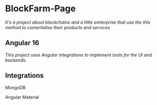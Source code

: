 # BlockFarm-Page

 _It's a project about blockchains and a little emterprise that use the this method to comertialise their products and services_

## Angular 16

 _This project uses Angular integrations to implement tools for the UI and backends._

## Integrations
MongoDB

Angular Material

